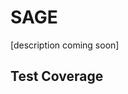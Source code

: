# SAGE

[description coming soon]

## Test Coverage

<!-- VITEST-COVERAGE-START -->
<!-- The coverage report will be automatically inserted here -->
<!-- VITEST-COVERAGE-END -->

